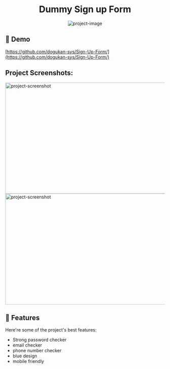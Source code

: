 <h1 align="center" id="title">Dummy Sign up Form</h1>

<p align="center"><img src="https://socialify.git.ci/dogukan-sys/Sign-Up-Form/image?description=1&amp;descriptionEditable=made%20using%20vanilla%20javascript.&amp;font=Source%20Code%20Pro&amp;owner=1&amp;pattern=Charlie%20Brown&amp;theme=Light" alt="project-image"></p>

<h2>🚀 Demo</h2>

[https://github.com/dogukan-sys/Sign-Up-Form/](https://github.com/dogukan-sys/Sign-Up-Form/)

<h2>Project Screenshots:</h2>

<img src="https://i.imgur.com/RKsaJaE.png" alt="project-screenshot" width="700" height="350/">

<img src="https://i.imgur.com/OOvt2YM.png" alt="project-screenshot" width="700" height="350/">

  
  
<h2>🧐 Features</h2>

Here're some of the project's best features:

*   Strong password checker
*   email checker
*   phone number checker
*   blue design
*   mobile friendly
